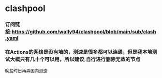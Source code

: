 # clashpool
### 订阅链接:https://github.com/wally94/clashpool/blob/main/sub/clash.yaml
### 在Actions的网络是没有墙的，测速是很多都可以连通，但是我本地测试大概只有几十个可以用，所以建议,自行进行删除无效的节点
晚些时日再弄国内测速